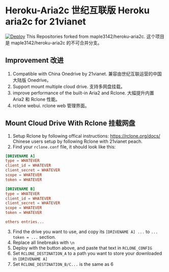 # Heroku-Aria2c 世纪互联版 Heroku aria2c for 21vianet
[![Deploy](https://www.herokucdn.com/deploy/button.svg)](https://heroku.com/deploy)
 This Repositories forked from maple3142/heroku-aria2c. 这个项目是 maple3142/heroku-aria2c 的不可合并分支。
 
## Improvement 改进
1. Compatible with China Onedrive by 21vianet. 兼容由世纪互联运营的中国大陆版 Onedrive。
2. Support mount multiple cloud drive. 支持多网盘挂载。
3. improve performance of the built-in Aria2 and Rclone. 大幅提升内置 Aria2 和 Rclone 性能。
5. rclone webui. rclone web 管理界面。

## Mount Cloud Drive With Rclone 挂载网盘

1. Setup Rclone by following offical instructions: https://rclone.org/docs/
Chinese users setup by following Rclone with 21vianet peach.
2. Find your `rclone.conf` file, it should look like this:

```conf
[DRIVENAME A]
type = WHATEVER
client_id = WHATEVER
client_secret = WHATEVER
scope = WHATEVER
token = WHATEVER

[DRIVENAME B]
type = WHATEVER
client_id = WHATEVER
client_secret = WHATEVER
scope = WHATEVER
token = WHATEVER

others entries...
```

3. Find the drive you want to use, and copy its `[DRIVENAME A] ...` to  `... token = ...` section.
4. Replace all linebreaks with `\n`
5. Deploy with the button above, and paste that text in `RCLONE_CONFIG`
6. Set `RCLONE_DESTINATION_A` to a path you want to store your downloaded  in `[DRIVENAME A]`
7. Set `RCLONE_DESTINATION_B/C...` is the same as 6